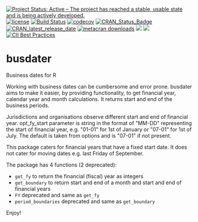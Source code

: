 [![Project Status: Active – The project has reached a stable, usable state and is being actively developed.](https://www.repostatus.org/badges/latest/active.svg)](https://www.repostatus.org/#active)
[![license](https://img.shields.io/github/license/mashape/apistatus.svg)](https://choosealicense.com/licenses/mit/)
[![Build Status](https://travis-ci.org/mickmioduszewski/busdater.svg?branch=master)](https://travis-ci.org/mickmioduszewski/busdater)
[![codecov](https://codecov.io/gh/mickmioduszewski/busdater/branch/master/graph/badge.svg)](https://codecov.io/gh/mickmioduszewski/busdater)
[![CRAN_Status_Badge](https://www.r-pkg.org/badges/version/busdater)](https://cran.r-project.org/package=busdater)
[![CRAN_latest_release_date](https://www.r-pkg.org/badges/last-release/busdater)](https://cran.r-project.org/package=busdater)
[![metacran downloads](https://cranlogs.r-pkg.org/badges/grand-total/busdater)](https://cran.r-project.org/package=busdater)
![](https://img.shields.io/github/languages/top/mickmioduszewski/busdater.svg)
![](https://img.shields.io/github/issues/mickmioduszewski/busdater.svg)
[![CII Best Practices](https://bestpractices.coreinfrastructure.org/projects/2468/badge)](https://bestpractices.coreinfrastructure.org/projects/2468)



# busdater
Business dates for R

Working with business dates can be cumbersome and error prone. 
busdater aims to make it easier, by providing functionality,
to get financial year, calendar year and month calculations.
It returns start and end of the business periods.

Jurisdictions and organisations observe different start and end of financial year.
opt_fy_start parameter is string in the format of "MM-DD" representing the start
of financial year, e.g. "01-01" for 1st of January or "07-01" for 1st of July. The default is taken from options and is "07-01" if not present.

This package caters for financial years that have a fixed start date.
It does not cater for moving dates e.g. last Friday of September.

The package has 4 functions (2 deprecated):

* `get_fy` to return the financial (fiscal) year as integers
* `get_boundary` to return start and end of a month and start and end of financial years
* `FY` deprecated and same as `get_fy`
* `period_boundaries` deprecated and same as `get_boundary`

Enjoy!
